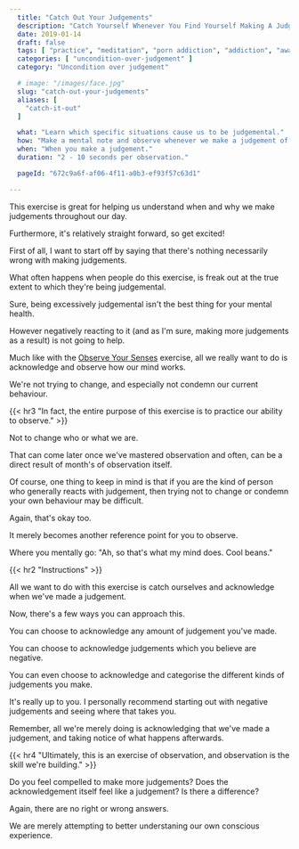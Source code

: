 ```yaml
---
  title: "Catch Out Your Judgements"
  description: "Catch Yourself Whenever You Find Yourself Making A Judgement. The Idea Is Not To React, But Instead To Acknowledge That You've Made A Judgement And To Move On."
  date: 2019-01-14
  draft: false
  tags: [ "practice", "meditation", "porn addiction", "addiction", "awareness", "awareness exercises", "perspective", "nofap", "neverfap", "neverfap deluxe" ]
  categories: [ "uncondition-over-judgement" ]
  category: "Uncondition over judgement"

  # image: "/images/face.jpg"
  slug: "catch-out-your-judgements"
  aliases: [
    "catch-it-out"
  ]

  what: "Learn which specific situations cause us to be judgemental."
  how: "Make a mental note and observe whenever we make a judgement of any kind."
  when: "When you make a judgement."
  duration: "2 - 10 seconds per observation."

  pageId: "672c9a6f-af06-4f11-a0b3-ef93f57c63d1"

---
```


<!-- TODO: Link to The Easiest Way To Identify A Judgement -->


<!-- {{< hr2 "Context" >}} -->

This exercise is great for helping us understand when and why we make judgements throughout our day.

Furthermore, it's relatively straight forward, so get excited! 

First of all, I want to start off by saying that there's nothing necessarily wrong with making judgements. 

What often happens when people do this exercise, is freak out at the true extent to which they're being judgemental.

Sure, being excessively judgemental isn't the best thing for your mental health.

However negatively reacting to it (and as I'm sure, making more judgements as a result) is not going to help.

<!-- NOTE: TODO To understand this exercise, you need to understand the impct of being judgemental on willpower etc. LINK TO ARTICLE -->

Much like with the <a class="link" href="/practices/observe-your-senses">Observe Your Senses</a> exercise, all we really want to do is acknowledge and observe how our mind works.

We're not trying to change, and especially not condemn our current behaviour.


{{< hr3 "In fact, the entire purpose of this exercise is to practice our ability to observe." >}}


Not to change who or what we are. 

That can come later once we've mastered observation and often, can be a direct result of month's of observation itself.

Of course, one thing to keep in mind is that if you are the kind of person who generally reacts with judgement, then trying not to change or condemn your own behaviour may be difficult.

Again, that's okay too. 

It merely becomes another reference point for you to observe. 

Where you mentally go: "Ah, so that's what my mind does. Cool beans."


{{< hr2 "Instructions" >}}


All we want to do with this exercise is catch ourselves and acknowledge when we've made a judgement. 

Now, there's a few ways you can approach this.

You can choose to acknowledge any amount of judgement you've made. 

You can choose to acknowledge judgements which you believe are negative.

You can even choose to acknowledge and categorise the different kinds of judgements you make.

It's really up to you. I personally recommend starting out with negative judgements and seeing where that takes you. 


Remember, all we're merely doing is acknowledging that we've made a judgement, and taking notice of what happens afterwards.


{{< hr4 "Ultimately, this is an exercise of observation, and observation is the skill we're building." >}}


Do you feel compelled to make more judgements? Does the acknowledgement itself feel like a judgement? Is there a difference? 

Again, there are no right or wrong answers. 

We are merely attempting to better understaning our own conscious experience.


<!-- 
{{< hr2 "Additional Resources" >}}  -->

<!-- maybe link to other  -->

